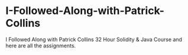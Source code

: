 # I-Followed-Along-with-Patrick-Collins
I Followed Along with Patrick Collins 32 Hour Solidity &amp; Java Course and here are all the assignments.
